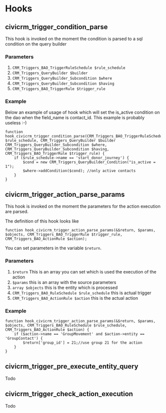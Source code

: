 # Hooks

## civicrm_trigger_condition_parse

This hook is invoked on the moment the condition is parsed to a sql condition on the query builder

### Parameters

1. `CRM_Triggers_BAO_TriggerRuleSchedule $rule_schedule`
2. `CRM_Triggers_QueryBuilder $builder`
3. `CRM_Triggers_QueryBuilder_Subcondition $where`
4. `CRM_Triggers_QueryBuilder_Subcondition $having`
5. `CRM_Triggers_BAO_TriggerRule $trigger_rule`

### Example

Below an example of usage of hook which will set the is_active condition on the dao when the field_name is contact_id. This example is probably useless :-)

    function hook_civicrm_trigger_condition_parse(CRM_Triggers_BAO_TriggerRuleSchedule $rule_schedule, CRM_Triggers_QueryBuilder $builder CRM_Triggers_QueryBuilder_Subcondition $where, CRM_Triggers_QueryBuilder_Subcondition $having, CRM_Triggers_BAO_TriggerRule $trigger_rule) {
        if ($rule_schedule->name == 'start_donor_journey') {
            $cond = new CRM_Triggers_QueryBuilder_Condition("is_active = 1");
            $where->addCondition($cond); //only active contacts
        }
    }

## civicrm_trigger_action_parse_params

This hook is invoked on the moment the parameters for the action execution are parsed.

The definition of this hook looks like
    
    function hook_civicrm_trigger_action_parse_params(&$return, $params, $objects, CRM_Triggers_BAO_TriggerRule $trigger_rule, CRM_Triggers_BAO_ActionRule $action);

You can set parameters in the variable `$return`.

### Parameters

1. `$return` This is an array you can set which is used the execution of the action
2. `$params` this is an array with the source parameters
3. `array $objects` this is the entity which is processed
4. `CRM_Triggers_BAO_RuleSchedule $rule_schedule` this is actual trigger
5. `CRM_Triggers_BAO_ActionRule $action` this is the actual action

### Example

    function hook_civicrm_trigger_action_parse_params(&$return, $params, $objects, CRM_Triggers_BAO_RuleSchedule $rule_schedule, CRM_Triggers_BAO_ActionRule $action) {
        if ($action->name == 'GroupMovement' and $action->entity == 'GroupContact') {
            $return['group_id'] = 21;//use group 21 for the action
        }
    }

## civicrm_trigger_pre_execute_entity_query

Todo

## civicrm_trigger_check_action_execution

Todo